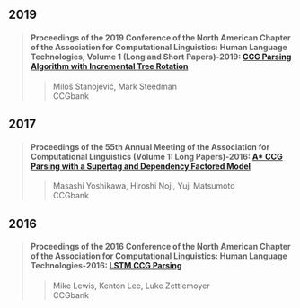 ## 2019  

>#### Proceedings of the 2019 Conference of the North American Chapter of the Association for Computational Linguistics: Human Language Technologies, Volume 1 (Long and Short Papers)-2019: [CCG Parsing Algorithm with Incremental Tree Rotation](./paper/N19-1020.pdf)  
>> Miloš Stanojević, Mark Steedman  
>> CCGbank  

## 2017  

>#### Proceedings of the 55th Annual Meeting of the Association for Computational Linguistics (Volume 1: Long Papers)-2016: [A* CCG Parsing with a Supertag and Dependency Factored Model](./paper/P17-1026.pdf)  
>> Masashi Yoshikawa, Hiroshi Noji, Yuji Matsumoto  
>> CCGbank  

## 2016  

>#### Proceedings of the 2016 Conference of the North American Chapter of the Association for Computational Linguistics: Human Language Technologies-2016: [LSTM CCG Parsing](./paper/N16-1026.pdf)  
>> Mike Lewis, Kenton Lee, Luke Zettlemoyer  
>> CCGbank  
